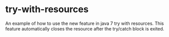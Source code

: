 # try-with-resources
An example of how to use the new feature in java 7 try with resources.  This feature automatically closes the resource after the try/catch block is exited.
